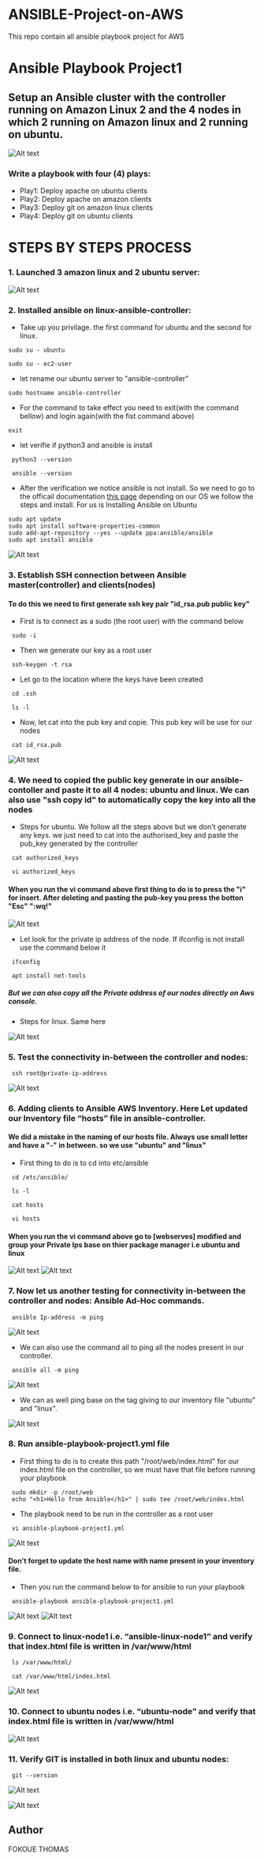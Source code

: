 # ANSIBLE-Project-on-AWS
This repo contain all ansible playbook project for AWS

# Ansible Playbook Project1
## Setup an Ansible cluster with the controller running on Amazon Linux 2 and the 4 nodes in which 2 running on Amazon linux and 2 running on ubuntu.

![Alt text](images/achitecture-Ansible-ubuntu-controller.png)

### Write a playbook with four (4) plays:
* Play1: Deploy apache on ubuntu clients
* Play2: Deploy apache on amazon clients
* Play3: Deploy git on amazon linux clients
* Play4: Deploy git on ubuntu clients

# STEPS BY STEPS PROCESS 

### 1. Launched 3 amazon linux and 2 ubuntu server:
![Alt text](images/ec2-intance.png)


### 2. Installed ansible on linux-ansible-controller:
- Take up you privilage. the first command for ubuntu and the second for linux. 
```
sudo su - ubuntu
```
```
sudo su - ec2-user
```
- let rename our ubuntu server to "ansible-controller"
```
sudo hostname ansible-controller
```
- For the command to take effect you need to exit(with the command bellow) and login again(with the fist command above)
```
exit
```
- let verifie if python3 and ansible is install 
```
 python3 --version
```
```
 ansible --version
```
- After the verification we notice ansible is not install. So we need to go to the officail documentation [this page](https://docs.ansible.com/ansible/latest/installation_guide/installation_distros.html) depending on our OS we follow the steps and install. For us is Installing Ansible on Ubuntu 
```
sudo apt update
sudo apt install software-properties-common
sudo add-apt-repository --yes --update ppa:ansible/ansible
sudo apt install ansible
```
![Alt text](images/ansible-install.png)

### 3. Establish SSH connection between Ansible master(controller) and clients(nodes)
#### To do this we need to first generate ssh key pair "id_rsa.pub public key"

- First is to connect as a sudo (the root user) with the command below 
```
 sudo -i
```
- Then we generate our key as a root user
```
 ssh-keygen -t rsa
```
- Let go to the location where the keys have been created
```
 cd .ssh
```
```
 ls -l
```

- Now, let cat into the pub key and copie. This pub key will be use for our nodes
```
 cat id_rsa.pub
```
![Alt text](images/key-generate.png)

### 4. We need to copied the public key generate in our ansible-contoller and paste it to all 4 nodes: ubuntu and linux. We can also use "ssh copy id" to automatically copy the key into all the nodes 

- Steps for ubuntu. We follow all the steps above but we don't generate any keys. we just need to cat into the authorised_key and paste the pub_key generated by the controller

```
 cat authorized_keys
```
```
 vi authorized_keys
```
#### When you run the vi command above first thing to do is to press the "i" for insert. After deleting and pasting the pub-key you press the botton "Esc" ":wq!"
![Alt text](images/ubuntu-nodes.png)

- Let look for the private ip address of the node. If ifconfig is not install use the command below it
```
 ifconfig
```
```
 apt install net-tools
```
##### But we can also copy all the Private address of our nodes directly on Aws console. 

- Steps for linux. Same here

![Alt text](images/linux-nodes.png)

### 5. Test the connectivity in-between the controller and nodes:
```
 ssh root@private-ip-address
```
![Alt text](images/test-connectivity.png)

### 6. Adding clients to Ansible AWS Inventory. Here Let updated our Inventory file “hosts” file in ansible-controller.
#### We did a mistake in the naming of our hosts file. Always use small letter and have a "-" in between. so we use "ubuntu" and "linux"
- First thing to do is to cd into etc/ansible
```
 cd /etc/ansible/
```
```
 ls -l
```
```
 cat hosts
```
```
 vi hosts
```
#### When you run the vi command above go to [webserves] modified and group your Private Ips base on thier package manager i.e ubuntu and linux
![Alt text](images/inventory-file.png)
![Alt text](images/hosts-file.png)


### 7. Now let us another testing for connectivity in-between the controller and nodes: Ansible Ad-Hoc commands.
```
 ansible Ip-address -m ping
```
![Alt text](images/connect-ping.png)

- We can also use the command all to ping all the nodes present in our controller. 
```
 ansible all -m ping
```

![Alt text](images/ping-all.png)

- We can as well ping base on the tag giving to our inventory file "ubuntu" and "linux". 

![Alt text](images/ping-base-tags.png)

### 8. Run ansible-playbook-project1.yml file
- First thing to do is to create this path "/root/web/index.html" for our index.html file on the controller, so we must have that file before running your playbook
```
 sudo mkdir -p /root/web
 echo "<h1>Hello from Ansible</h1>" | sudo tee /root/web/index.html

```
- The playbook need to be run in the controller as a root user 
```
 vi ansible-playbook-project1.yml
```
![Alt text](images/ansible-playbook.png)
#### Don't forget to update the host name with name present in your inventory file. 
- Then you run the command below to for ansible to run your playbook 
```
 ansible-playbook ansible-playbook-project1.yml
```
![Alt text](images/playbook-1.png)
![Alt text](images/playbook-2.png)


### 9. Connect to linux-node1 i.e. “ansible-linux-node1” and verify that index.html file is written in /var/www/html
```
 ls /var/www/html/
```
```
 cat /var/www/html/index.html
```
![Alt text](images/linux-verify-html.png)


### 10. Connect to ubuntu nodes i.e. “ubuntu-node” and verify that index.html file is written in /var/www/html

![Alt text](images/ubuntu-verify-html.png)


### 11. Verify GIT is installed in both linux and ubuntu nodes:
```
 git --version
```
![Alt text](images/linux-verify-git.png)

![Alt text](images/ubuntu-verify-git.png)





## Author
FOKOUE THOMAS






